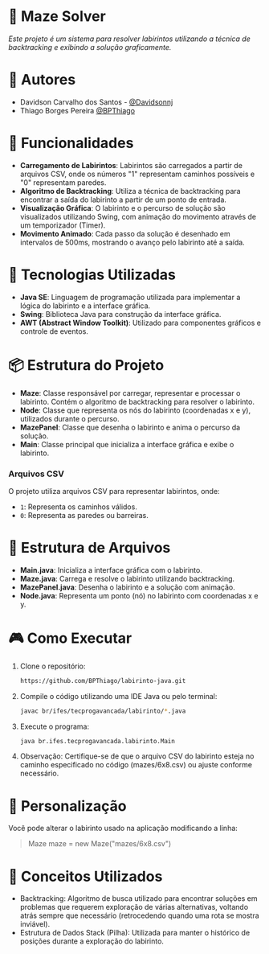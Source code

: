 # 🧩 Maze Solver

*Este projeto é um sistema para resolver labirintos utilizando a técnica de backtracking e exibindo a solução graficamente.*

# 👥 Autores

- Davidson Carvalho dos Santos - [@Davidsonnj](https://github.com/Davidsonnj)
- Thiago Borges Pereira [@BPThiago](https://github.com/BPThiago)

# 🌟 Funcionalidades

- **Carregamento de Labirintos**: Labirintos são carregados a partir de arquivos CSV, onde os números "1" representam caminhos possíveis e "0" representam paredes.
- **Algoritmo de Backtracking**: Utiliza a técnica de backtracking para encontrar a saída do labirinto a partir de um ponto de entrada.
- **Visualização Gráfica**: O labirinto e o percurso de solução são visualizados utilizando Swing, com animação do movimento através de um temporizador (Timer).
- **Movimento Animado**: Cada passo da solução é desenhado em intervalos de 500ms, mostrando o avanço pelo labirinto até a saída.

# 🚀 Tecnologias Utilizadas

- **Java SE**: Linguagem de programação utilizada para implementar a lógica do labirinto e a interface gráfica.
- **Swing**: Biblioteca Java para construção da interface gráfica.
- **AWT (Abstract Window Toolkit)**: Utilizado para componentes gráficos e controle de eventos.

# 📦 Estrutura do Projeto

- **Maze**: Classe responsável por carregar, representar e processar o labirinto. Contém o algoritmo de backtracking para resolver o labirinto.
- **Node**: Classe que representa os nós do labirinto (coordenadas x e y), utilizados durante o percurso.
- **MazePanel**: Classe que desenha o labirinto e anima o percurso da solução.
- **Main**: Classe principal que inicializa a interface gráfica e exibe o labirinto.

### Arquivos CSV

O projeto utiliza arquivos CSV para representar labirintos, onde:

- `1`: Representa os caminhos válidos.
- `0`: Representa as paredes ou barreiras.


# 📂 Estrutura de Arquivos

- **Main.java**: Inicializa a interface gráfica com o labirinto.
- **Maze.java**: Carrega e resolve o labirinto utilizando backtracking.
- **MazePanel.java**: Desenha o labirinto e a solução com animação.
- **Node.java**: Representa um ponto (nó) no labirinto com coordenadas x e y.

# 🎮 Como Executar

1. Clone o repositório:

   ```bash
   https://github.com/BPThiago/labirinto-java.git

2. Compile o código utilizando uma IDE Java ou pelo terminal:

   ```bash
   javac br/ifes/tecprogavancada/labirinto/*.java

3. Execute o programa:

   ```bash
   java br.ifes.tecprogavancada.labirinto.Main

4. Observação: Certifique-se de que o arquivo CSV do labirinto esteja no caminho especificado no código (mazes/6x8.csv) ou ajuste conforme necessário.

# 📝 Personalização

Você pode alterar o labirinto usado na aplicação modificando a linha:

> Maze maze = new Maze("mazes/6x8.csv")

# 🧠 Conceitos Utilizados

- Backtracking: Algoritmo de busca utilizado para encontrar soluções em problemas que requerem exploração de várias alternativas, voltando atrás sempre que necessário (retrocedendo quando uma rota se mostra inviável).
- Estrutura de Dados Stack (Pilha): Utilizada para manter o histórico de posições durante a exploração do labirinto.

   
